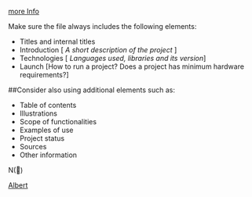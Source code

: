 [more Info](https://bulldogjob.com/news/449-how-to-write-a-good-readme-for-your-github-project)

  Make sure the file always includes the following elements:

+ Titles and internal titles
+ Introduction  [ *A short description of the project* ]
+ Technologies    [ *Languages used, libraries and its version*]
+ Launch           [How to run a project? Does a project has minimum hardware requirements?]

##Consider also using additional elements such as:

+ Table of contents
+ Illustrations 
+ Scope of functionalities 
+ Examples of use
+ Project status 
+ Sources
+ Other information

N(🧊)

[Albert](http://albert.nyu.edu/)
